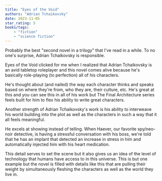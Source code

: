 ```yaml
---
title: "Eyes of the Void"
authors: "Adrian Tchaikovsky"
date: 2023-11-05
star_rating: 5
books/tags:
    - "fiction"
    - "science fiction"
---
```

Probably the best "second novel in a trilogy" that I've read in a while. To no one's surprise, Adrian Tchaikovsky is responsible.

Eyes of the Void clicked for me when I realized that Adrian Tchaikovsky is an avid tabletop roleplayer and this novel comes alive because he's basically role-playing (to perfection) all of his characters.

He's thought about (and nailed) the way each character thinks and speaks based on where they're from, who they are, their culture, etc. He's great at this and you can see this in all of his work but The Final Architecture series feels built for him to flex his ability to write great characters.

Another strength of Adrian Tchaikovsky's work is his ability to interweave his world building into the plot as well as the characters in such a way that it all feels meaningful.

He excels at showing instead of telling. When Haever, our favorite spy/neo-noir detective, is having a stressful conversation with his boss, we're told that he has an implant that detected an increase in stress in him and automatically injected him with his heart medication.

This detail serves to set the scene but it also gives us an idea of the level of technology that humans have access to in this universe. This is but one example but the novel is filled with details like this that are pulling their weight by simultaneously fleshing the characters as well as the world they live in.